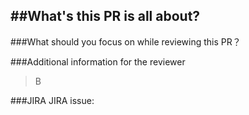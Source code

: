 ##What's this PR is all about?
-


###What should you focus on while reviewing this PR？


###Additional information for the reviewer
> 
> B

###JIRA
JIRA issue: 
